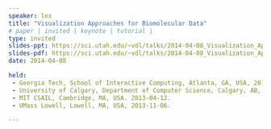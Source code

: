 ```yaml
---
speaker: lex
title: "Visualization Approaches for Biomolecular Data"
# paper | invited | keynote | tutorial |
type: invited
slides-ppt: https://sci.utah.edu/~vdl/talks/2014-04-08_Visualization_Approaches_for_Biomolecular_Data.pptx
slides-pdf: https://sci.utah.edu/~vdl/talks/2014-04-08_Visualization_Approaches_for_Biomolecular_Data.pdf
date: 2014-04-08

held:  
 - Georgia Tech, School of Interactive Computing, Atlanta, GA, USA, 2014-04-08.
 - University of Calgary, Department of Computer Science, Calgary, AB, Canada, 2014-02-13.
 - MIT CSAIL, Cambridge, MA, USA. 2013-04-12.
 - UMass Lowell, Lowell, MA, USA, 2013-11-06.

---
```






